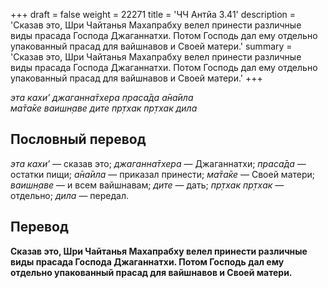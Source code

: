 +++
draft = false
weight = 22271
title = 'ЧЧ Антйа 3.41'
description = 'Сказав это, Шри Чайтанья Махапрабху велел принести различные виды прасада Господа Джаганнатхи. Потом Господь дал ему отдельно упакованный прасад для вайшнавов и Своей матери.'
summary = 'Сказав это, Шри Чайтанья Махапрабху велел принести различные виды прасада Господа Джаганнатхи. Потом Господь дал ему отдельно упакованный прасад для вайшнавов и Своей матери.'
+++

_эта кахи’ джаганна̄тхера праса̄да а̄на̄ила  
ма̄та̄ке ваишн̣аве дите пр̣тхак пр̣тхак дила_

## Пословный перевод

_эта_ _кахи’_ — сказав это; _джаганна̄тхера_ — Джаганнатхи; _праса̄да_ — остатки пищи; _а̄на̄ила_ — приказал принести; _ма̄та̄ке_ — Своей матери; _ваишн̣аве_ — и всем вайшнавам; _дите_ — дать; _пр̣тхак_ _пр̣тхак_ — отдельно; _дила_ — передал.

## Перевод

**Сказав это, Шри Чайтанья Махапрабху велел принести различные виды прасада Господа Джаганнатхи. Потом Господь дал ему отдельно упакованный прасад для вайшнавов и Своей матери.**
